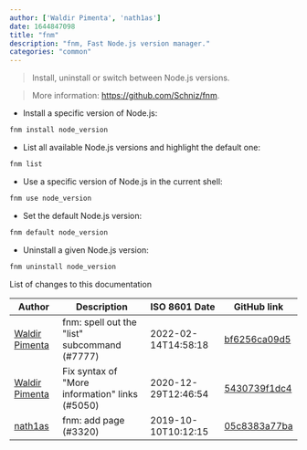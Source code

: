 ```yaml
---
author: ['Waldir Pimenta', 'nath1as']
date: 1644847098
title: "fnm"
description: "fnm, Fast Node.js version manager."
categories: "common"
---
```

> Install, uninstall or switch between Node.js versions.

> More information: <https://github.com/Schniz/fnm>.

- Install a specific version of Node.js:

```bash
fnm install node_version
```

- List all available Node.js versions and highlight the default one:

```bash
fnm list
```

- Use a specific version of Node.js in the current shell:

```bash
fnm use node_version
```

- Set the default Node.js version:

```bash
fnm default node_version
```

- Uninstall a given Node.js version:

```bash
fnm uninstall node_version
```
List of changes to this documentation


Author | Description | ISO 8601 Date | GitHub link
------|-----|-----|-----
[Waldir Pimenta](mailto:waldyrious@gmail.com) | fnm: spell out the "list" subcommand (#7777) | 2022-02-14T14:58:18 | [bf6256ca09d5](https://github.com/tldr-pages/tldr/commit/bf6256ca09d552a4c723b74ffd4b797d0cfb2d83)
[Waldir Pimenta](mailto:waldyrious@gmail.com) | Fix syntax of "More information" links (#5050) | 2020-12-29T12:46:54 | [5430739f1dc4](https://github.com/tldr-pages/tldr/commit/5430739f1dc4d29b85b838e594550ba6c133001f)
[nath1as](mailto:n@th1.as) | fnm: add page (#3320) | 2019-10-10T10:12:15 | [05c8383a77ba](https://github.com/tldr-pages/tldr/commit/05c8383a77babc2878c13c7aa4146ebc14dfd530)

